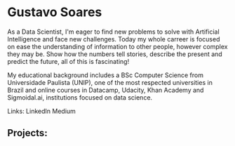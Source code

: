 # Gustavo Soares

As a Data Scientist, I'm eager to find new problems to solve with Artificial Intelligence and face new challenges. Today my whole carreer is focused on ease the understanding of information to other people, however complex they may be. Show how the numbers tell stories, describe the present and predict the future, all of this is fascinating! 

My educational background includes a BSc Computer Science from Universidade Paulista (UNIP), one of the most respected universities in Brazil and online courses in Datacamp, Udacity, Khan Academy and Sigmoidal.ai, institutions focused on data science.

Links:
  LinkedIn
  Medium
  
## Projects:

